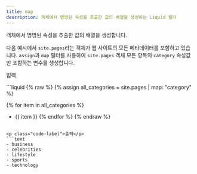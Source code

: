 ```yaml
---
title: map
description: 객체에서 명명된 속성을 추출한 값의 배열을 생성하는 Liquid 필터
---
```


객체에서 명명된 속성을 추출한 값의 배열을 생성합니다.

다음 예시에서 `site.pages`라는 객체가 웹 사이트의 모든 메타데이터를 포함하고 있습니다. `assign`과 `map` 필터를 사용하여 `site.pages` 객체 모든 항목의 `category` 속성값만 포함하는 변수를 생성합니다.

<p class="code-label">입력</p>
```liquid
{% raw %}
{% assign all_categories = site.pages | map: "category" %}

{% for item in all_categories %}
- {{ item }}
{% endfor %}
{% endraw %}
```

<p class="code-label">출력</p>
```text
- business
- celebrities
- lifestyle
- sports
- technology
```
